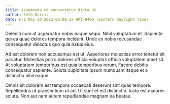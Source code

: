 ```yaml
---
title: assumenda ut consectetur dicta ut
author: Seth Harris
date: Fri May 20 2022 06:09:27 GMT-0400 (Eastern Daylight Time)
---
```

Deleniti cum at aspernatur nobis eaque sequi. Nihil voluptatum et. Sapiente qui ea quae dolores tempora incidunt. Unde ex nobis recusandae consequatur delectus quo quia natus eius.

 Ad est dolorem non accusamus est ut. Asperiores molestias error tenetur sit pariatur. Molestias porro dolores officia voluptas officia voluptatem amet sit. At voluptatem temporibus est quia temporibus rerum. Facere debitis consequatur sapiente. Soluta cupiditate ipsum numquam itaque et a distinctio nihil eaque.

 Omnis sit dolorem est tempora occaecati deserunt sint quas tempore. Repellendus ut praesentium ut ad. Ut sunt et est distinctio. Iusto est maiores soluta. Non aut nam autem repudiandae magnam ea beatae.